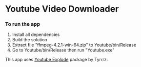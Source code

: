 # Youtube Video Downloader
### To run the app
1. Install all dependencies
2. Build the solution
3. Extract file "ffmpeg-4.2.1-win-64.zip" to Youtube/bin/Release
4. Go to Youtube/bin/Release then run "Youtube.exe"

This app uses [Youtube Explode](https://github.com/Tyrrrz/YoutubeExplode) package by Tyrrrz.
